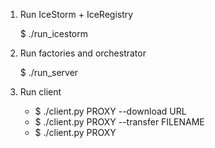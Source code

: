 1. Run IceStorm + IceRegistry

	$ ./run_icestorm

2. Run factories and orchestrator

	$ ./run_server

3. Run client
    - $ ./client.py PROXY --download URL
    - $ ./client.py PROXY --transfer FILENAME
    - $ ./client.py PROXY
